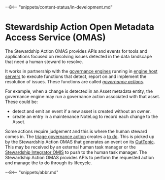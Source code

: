 <!-- SPDX-License-Identifier: CC-BY-4.0 -->
<!-- Copyright Contributors to the Egeria project. -->

--8<-- "snippets/content-status/in-development.md"

# Stewardship Action Open Metadata Access Service (OMAS)

The Stewardship Action OMAS provides APIs and events for tools and applications focused on resolving issues detected in the data landscape that need a human steward to resolve.

It works in partnership with the [governance engines](/concepts/governance-engine) running in [engine host servers](/concepts/engine-host) to execute functions that detect, report on and implement the resolution of issues. These functions are called *[governance actions](/concepts/governance-actions)*.

For example, when a change is detected in an Asset metadata entity, the governance engine may run a governance action associated with that asset. These could be:

- detect and emit an event if a new asset is created without an owner.
- create an entry in a maintenance NoteLog to record each change to the Asset.

Some actions require judgement and this is where the human steward comes in.  The [triage governance action](governance-service) creates a [to do](/concepts/to-do).  This is picked up by the Stewardship Action OMAS that generates an event on its [OutTopic](/concepts/out-topic).  This may be received by an external human task manager or the [Stewardship Integrator OMIS](/services/omis/stewardship-integrator) to push to the human task manager.  The Stewardship Action OMAS provides APIs to perform the requested action and manage the to do through its lifecycle.

--8<-- "snippets/abbr.md"
